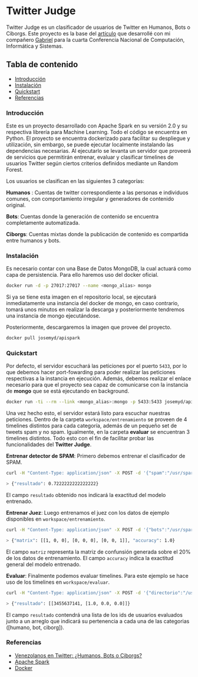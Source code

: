 # Twitter Judge

Twitter Judge es un clasificador de usuarios de Twitter en Humanos, Bots o Ciborgs. Este proyecto es la base del [artículo](http://concisa.net.ve/memorias/CoNCISa2016/CoNCISa2016-p057-064.pdf) que desarrollé con mi compañero [Gabriel](https://github.com/gersaibot) para la cuarta Conferencia Nacional de Computación, Informática y Sistemas.

## Tabla de contenido

* [Introducción](#introducción)
* [Instalación](#instalación)
* [Quickstart](#quickstart)
* [Referencias](#referencias)

### Introducción
 Este es un proyecto desarrollado con Apache Spark en su versión 2.0 y su respectiva librería para Machine Learning. Todo el código se encuentra en Python. El proyecto se encuentra dockerizado para facilitar su despliegue y utilización, sin embargo, se puede ejecutar localmente instalando las dependencias necesarias. Al ejecutarlo se levanta un servidor que proveerá de servicios que permitirán entrenar, evaluar y clasificar timelines de usuarios Twitter según ciertos criterios definidos mediante un Random Forest. 

Los usuarios se clasifican en las siguientes 3 categorías:

**Humanos** : Cuentas de twitter correspondiente a las personas e individuos comunes, con comportamiento irregular y generadores de contenido original.

**Bots**: Cuentas donde la generación de contenido se encuentra completamente automatizada.

**Ciborgs**: Cuentas mixtas donde la publicación de contenido es compartida entre humanos y bots.

### Instalación

Es necesario contar con una Base de Datos MongoDB, la cual actuará como capa de persistencia. Para ello haremos uso del docker oficial. 

```bash
docker run -d -p 27017:27017 --name <mongo_alias> mongo
```

Si ya se tiene esta imagen en el repositorio local, se ejecutará inmediatamente una instancia del docker de mongo, en caso contrario, tomará unos minutos en realizar la descarga y posteriormente tendremos una instancia de mongo ejecutándose.

Posteriormente, descargaremos la imagen que provee del proyecto.

```bash
docker pull josemyd/apispark
```

### Quickstart

Por defecto, el servidor escuchará las peticiones por el puerto ```5433```, por lo que debemos hacer port-fowarding para poder realizar las peticiones respectivas a la instancia en ejecución. Además, debemos realizar el enlace necesario para que el proyecto sea capaz de comunicarse con la instancia de **mongo** que se está ejecutando en background.

```bash
docker run -ti --rm --link <mongo_alias>:mongo -p 5433:5433 josemyd/apispark bin/spark-submit workspace/server.py
```

Una vez hecho esto, el servidor estará listo para escuchar nuestras peticiones. Dentro de la carpeta ```workspace/entrenamiento``` se proveen de 4 timelines distintos para cada categoría, además de un pequeño set de tweets spam y no spam. Igualmente, en la carpeta **evaluar** se encuentran 3 timelines distintos. Todo esto con el fin de facilitar probar las funcionalidades del **Twitter Judge**.

**Entrenar detector de SPAM**: Primero debemos entrenar el clasificador de SPAM.

```bash
curl -H "Content-Type: application/json" -X POST -d '{"spam":"/usr/spark-2.0.0/workspace/entrenamiento/spam","no_spam":"/usr/spark-2.0.0/workspace/entrenamiento/no_spam", "num_trees": 3, "max_depth": 2}' http://localhost:5433/entrenar_spam/

> {"resultado": 0.7222222222222222}
```

El campo ```resultado``` obtenido nos indicará la exactitud del modelo entrenado.

**Entrenar Juez**: Luego entrenamos el juez con los datos de ejemplo disponibles en ```workspace/entrenamiento```.

```bash
curl -H "Content-Type: application/json" -X POST -d '{"bots":"/usr/spark-2.0.0/workspace/entrenamiento/Bots","humanos":"/usr/spark-2.0.0/workspace/entrenamiento/Humanos","ciborgs":"/usr/spark-2.0.0/workspace/entrenamiento/Ciborgs", "dir_juez": "jueces/test1", "num_trees": 3, "max_depth": 2}' http://localhost:5433/entrenar_juez/

> {"matrix": [[1, 0, 0], [0, 0, 0], [0, 0, 1]], "accuracy": 1.0}
```

El campo ```matriz``` representa la matriz de confunsión generada sobre el 20% de los datos de entrenamiento. El campo ```accuracy``` indica la exactitud general del modelo entrenado.

**Evaluar**: Finalmente podemos evaluar timelines. Para este ejemplo se hace uso de los timelines en ```workspace/evaluar```.

```bash
curl -H "Content-Type: application/json" -X POST -d '{"directorio":"/usr/spark-2.0.0/workspace/evaluar/*"}' http://localhost:5433/evaluar/

> {"resultado": [[3455637141, [1.0, 0.0, 0.0]]}
```

El campo ```resultado``` contendrá una lista de los ids de usuarios evaluados junto a un arreglo que indicará su pertenencia a cada una de las categorias ([humano, bot, ciborg]).

### Referencias

* [Venezolanos en Twitter: ¿Humanos, Bots o Ciborgs? ](http://concisa.net.ve/memorias/CoNCISa2016/CoNCISa2016-p057-064.pdf)
* [Apache Spark](https://spark.apache.org/releases/spark-release-2-0-0.html)
* [Docker](https://www.docker.com/)